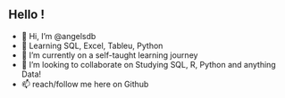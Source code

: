 ## Hello ! 

- 👋 Hi, I’m @angelsdb
- 👀 Learning SQL, Excel, Tableu, Python
- 🌱 I’m currently on a self-taught learning journey
- 💞️ I’m looking to collaborate on Studying SQL, R, Python and anything Data! 
- 📫 reach/follow me here on Github


<!---
angelsdb/angelsdb is a ✨ special ✨ repository because its `README.md` (this file) appears on your GitHub profile.
You can click the Preview link to take a look at your changes.
--->
